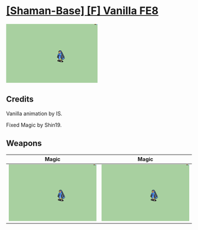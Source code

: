# [\[Shaman-Base\] \[F\] Vanilla FE8](./)
 

<img src="./6.%20Magic%20(FE8)/Magic_000.png" alt="[Shaman-Base] [F] Vanilla FE8 standing" />

## Credits

Vanilla animation by IS.

Fixed Magic by Shin19.

## Weapons
 

|Magic |Magic |
|  :---: | :---: |
| <img alt="Magic animation" src="./6.%20Magic%20(FE8)/Magic.gif" /> | <img alt="Magic animation" src="./6.%20Magic%20(Fixed)/Magic.gif" /> |
